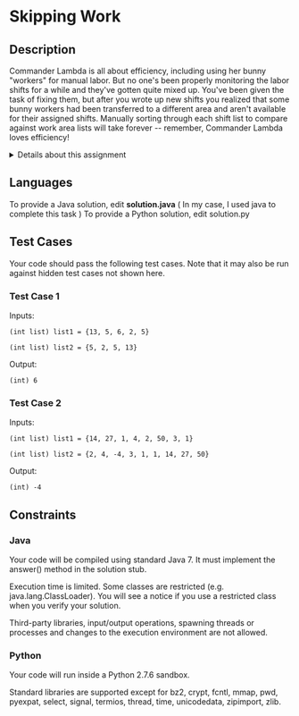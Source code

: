 # Skipping Work

## Description

Commander Lambda is all about efficiency, including using her bunny "workers" for manual labor. But no one's been properly monitoring the labor shifts for a while and they've gotten quite mixed up. You've been given the task of fixing them, but after you wrote up new shifts you realized that some bunny workers had been transferred to a different area and aren't available for their assigned shifts. Manually sorting through each shift list to compare against work area lists will take forever -- remember, Commander Lambda loves efficiency!

<details><summary>Details about this assignment</summary>
Given two almost identical lists of worker IDs x and y where one of the lists contains an additional ID, write a function solution(x, y) that compares the lists and returns the additional ID.

For example, given the lists x = [13, 5, 6, 2, 5] and y = [5, 2, 5, 13], the function solution(x, y) would return 6 because the list x contains the integer 6 and the list y doesn't. Given the lists x = [14, 27, 1, 4, 2, 50, 3, 1] and y = [2, 4, -4, 3, 1, 1, 14, 27, 50], the function solution(x, y) would return -4 because the list y contains the integer -4 and the list x doesn't.

In each test case, the lists x and y will always contain n non-unique integers where n is at least 1 but never more than 99, and one of the lists will contain an additional unique integer which should be returned by the function. The same n non-unique integers will be present on both lists, but they might appear in a different order like in the examples above. Commander Lambda likes to keep the numbers short, so every worker ID will be between -1000 and 1000.

</details>

## Languages

To provide a Java solution, edit **solution.java** ( In my case, I used java to complete this task )
To provide a Python solution, edit solution.py

## Test Cases

Your code should pass the following test cases.
Note that it may also be run against hidden test cases not shown here.

### Test Case 1

Inputs:

    (int list) list1 = {13, 5, 6, 2, 5}

    (int list) list2 = {5, 2, 5, 13}

Output:

    (int) 6

### Test Case 2

Inputs:

    (int list) list1 = {14, 27, 1, 4, 2, 50, 3, 1}

    (int list) list2 = {2, 4, -4, 3, 1, 1, 14, 27, 50}

Output:

    (int) -4


## Constraints

### Java

Your code will be compiled using standard Java 7. It must implement the answer() method in the solution stub.

Execution time is limited. Some classes are restricted (e.g. java.lang.ClassLoader). You will see a notice if you use a restricted class when you verify your solution.

Third-party libraries, input/output operations, spawning threads or processes and changes to the execution environment are not allowed.

### Python

Your code will run inside a Python 2.7.6 sandbox.

Standard libraries are supported except for bz2, crypt, fcntl, mmap, pwd, pyexpat, select, signal, termios, thread, time, unicodedata, zipimport, zlib.
